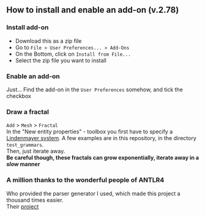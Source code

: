 ## How to install and enable an add-on (v.2.78)
### Install add-on
 + Download this as a zip file
 + Go to `File > User Preferences... > Add-Ons`
 + On the Bottom, click on `Install from File...`
 + Select the zip file you want to install

### Enable an add-on
Just... Find the add-on in the `User Preferences` somehow, and tick the checkbox

### Draw a fractal
`Add` > `Mesh` > `Fractal`  
In the "New entity properties" - toolbox you first have to specify a [Lindenmayer system](https://en.wikipedia.org/wiki/L-system).
A few examples are in this repository, in the directory `test_grammars`.  
Then, just iterate away.  
**Be careful though, these fractals can grow exponentially, iterate away in a _slow_ manner**

### A million thanks to the wonderful people of ANTLR4
Who provided the parser generator I used, which made this project a thousand times easier.  
Their [project](http://www.antlr.org/)
